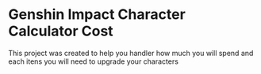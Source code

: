 # Genshin Impact Character Calculator Cost

<div> This project was created to help you handler how much you will spend and each itens you will need to upgrade your characters </div>
